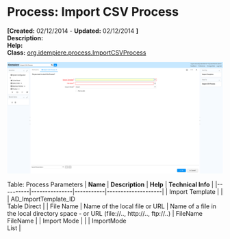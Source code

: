 # Process: Import CSV Process 

**[Created:** 02/12/2014 - **Updated:** 02/12/2014 **]**  
**Description:**   
**Help:**   
**Class:** [org.idempiere.process.ImportCSVProcess](https://jenkins.idempiere.org/job/iDempiere12Daily/ws/org.idempiere.javadoc/API/org/idempiere/process/ImportCSVProcess.html)

![](/img/docs/manual/ImportCSVProcess-Process_iDempiere_v12.0.0.png)

Table: Process Parameters
| **Name** | **Description** | **Help** | **Technical Info** |
|----------|---------------|-----------|--------------------|
| Import Template |  |  | AD_ImportTemplate_ID<br/>Table Direct | 
| File Name | Name of the local file or URL | Name of a file in the local directory space - or URL (file://.., http://.., ftp://..) | FileName<br/>FileName | 
| Import Mode |  |  | ImportMode<br/>List | 


